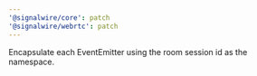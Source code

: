 ```yaml
---
'@signalwire/core': patch
'@signalwire/webrtc': patch
---
```


Encapsulate each EventEmitter using the room session id as the namespace.

